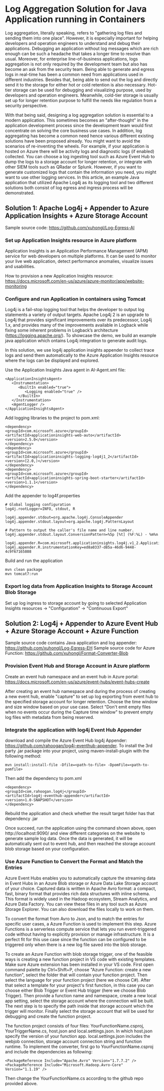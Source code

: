 # Log Aggregation Solution for Java Application running in Containers

Log aggregation, literally speaking, refers to "gathering log files and sending them into one place". However, it is especially important for helping developers and operation engineers to understand and debug their applications. Debugging an application without log messages which are rich enough can be such a headache that takes a longer time to resolve than usual. Moreover, for enterprise line-of-business applications, logs aggregation is not only required by the development team but also has become an ask from the security team. Being able to generate and egress logs in real-time has been a common need from applications used in different industries. Besides that, being able to send out the log and directly send it to the storage for either hot or cold retention is also necessary. Hot-tier storage can be used for debugging and visualizing purpose, used by developers and operation engineers. Meanwhile, cold-tier storage is usually set up for longer retention purpose to fulfill the needs like regulation from a security perspective. 

With that being said, designing a log aggregation solution is essential to a modern application. This sometimes becomes an "after-thought" in the application development process since the development team would first concentrate on solving the core business use cases. In addition, log aggregating has become a common need hence various different existing solutions have been proposed already. You might want to avoid the scenarios of re-inventing the wheels. For example, if your application is hosted on Azure there will be activity logs and diagnostic logs (if enabled) collected. You can choose a log ingesting tool such as Azure Event Hub to dump the logs to a storage account for longer retention, or integrate with other SIEM tools such as QRadar or Splunk. However, if you want to generate customized logs that contain the information you need, you might want to use other logging services. In this article, an example Java application that utilized Apache Log4j as its logging tool and two different solutions both consist of log egress and ingress process will be demonstrated. 

## Solution 1: Apache Log4j + Appender to Azure Application Insights + Azure Storage Account
Sample source code: https://github.com/xuhongl/Log-Egress-AI 
### Set up Application Insights resource in Azure platform
Application Insights is an Application Performance Management (APM) service for web developers on multiple platforms. It can be used to monitor your live web application, detect performance anomalies, visualize issues and usabilities. 

How to provision a new Application Insights resource: https://docs.microsoft.com/en-us/azure/azure-monitor/app/website-monitoring 

### Configure and run Application in containers using Tomcat
Log4j is a fail-stop logging tool that helps the developer to output log statements a variety of output targets. Apache Log4j 2 is an upgrade to Log4j that provides significant improvements over its predecessor, Log4j 1.x, and provides many of the improvements available in Logback while fixing some inherent problems in Logback’s architecture (https://logging.apache.org/). To showcase the demo, we build an example java application which ontains Log4j integration to generate audit logs. 


In this solution, we use log4j application insights appender to collect trace logs and send them automatically to the Azure Application Insights resource where the logs can be displayed and explored. 

Use the Application Insights Java agent in AI-Agent.xml file:
```
<ApplicationInsightsAgent>
   <Instrumentation>
      <BuiltIn enabled="true">
         <Logging enabled="true" />
      </BuiltIn>
   </Instrumentation>
   <AgentLogger />
</ApplicationInsightsAgent>
```

Add logging libraries to the project to pom.xml:
```
<dependency>
<groupId>com.microsoft.azure</groupId>
<artifactId>applicationinsights-web-auto</artifactId>
<version>2.5.0</version>
</dependency>
<dependency>
<groupId>com.microsoft.azure</groupId>
<artifactId>applicationinsights-logging-log4j1_2</artifactId>
<version>[2.0,)</version>
</dependency>
<dependency>
<groupId>com.microsoft.azure</groupId>
<artifactId>applicationinsights-spring-boot-starter</artifactId>
<version>1.1.1</version>
</dependency>
```

Add the appender to log4f.properties
```
# Global logging configuration
log4j.rootLogger=INFO, stdout, R

log4j.appender.stdout=org.apache.log4j.ConsoleAppender
log4j.appender.stdout.layout=org.apache.log4j.PatternLayout

# Pattern to output the caller's file name and line number.
log4j.appender.stdout.layout.ConversionPattern=%5p [%t] (%F:%L) - %m%n

log4j.appender.R=com.microsoft.applicationinsights.log4j.v1_2.ApplicationInsightsAppender
log4j.appender.R.instrumentationKey=ed8a0337-d85a-46d6-9448-4c9f67165808
```

Build and run the application
```
mvn clean package
mvn tomcat7:run
```

### Export log data from Application Insights to Storage Account Blob Storage
Set up log ingress to storage account by going to selected Application Insights resources -> "Configuration" -> "Continuous Export"


## Solution 2: Log4j + Appender to Azure Event Hub + Azure Storage Account + Azure Function
Sample source code contains Java application and log appender: https://github.com/xuhongl/Log-Egress-EH 
Sample source code for Azure Function: https://github.com/xuhongl/Format-Converter-Blob 

### Provision Event Hub and Storage Account in Azure platform
Create an event hub namespace and an event hub in Azure portal: https://docs.microsoft.com/en-us/azure/event-hubs/event-hubs-create

After creating an event hub namespace and during the process of creating a new event hub, enable "capture" to set up log exporting from event hub to the specified storage account for longer retention. Choose the time window and size window based on your use case. Select "Don't emit empty files when no events occur during the Capture time window" to prevent empty log files with metadata from being reserved.


### Integrate the application with log4j Event Hub Appender
download and compile the Azure Event Hub log4j Appender: https://github.com/rahoogan/log4j-eventhub-appender. To install the 3rd party .jar package into your project, using maven-install-plugin with the following method:

```
mvn install:install-file -Dfile=<path-to-file> -DpomFile=<path-to-pomfile>
```

Then add the dependency to pom.xml
```
<dependency>
<groupId>com.rahoogan.log4j</groupId>
<artifactId>log4j-eventhub-appender</artifactId>
<version>1.0-SNAPSHOT</version>
</dependency>
```
Rebuild the application and check whether the result target folder has that dependency .jar

Once succeed, run the application using the command shown above, open http://localhost:9090/ and view different categories on the website to generate sample log data. Once the data is generated, it will be automatically sent out to event hub, and then reached the storage account blob storage based on your configuration. 


### Use Azure Function to Convert the Format and Match the Entries
Azure Event Hubs enables you to automatically capture the streaming data in Event Hubs in an Azure Blob storage or Azure Data Lake Storage account of your choice. Captured data is written in Apache Avro format: a compact, fast, binary format that provides rich data structures with inline schema. This format is widely used in the Hadoop ecosystem, Stream Analytics, and Azure Data Factory. You can view these files in any tool such as Azure Storage Explorer. You can also download the files locally to work on them.

To convert the format from Avro to Json, and to match the entries for specific user cases, a Azure Function is used to implement this step. Azure Functions is a serverless compute service that lets you run event-triggered code without having to explicitly provision or manage infrastructure. It is a perfect fit for this use case since the function can be configured to be triggered only when there is a new log file saved into the blob storage. 

To create an Azure Function with blob storage trigger, one of the feasible ways is creating a new function project in VS code with existing templates. Make sure Azure extension has been installed in your VS code. First open command palette by Ctrl+Shift+P, choose "Azure Function: create a new function", select the folder that will contain your function project. Then select the language for your function project (here we choose C#). After that select a template for your project's first function, in this case you can choose either Blob Trigger or Event Hub trigger (here we choose Blob Trigger). Then provide a function name and namespace, create a new local app setting, select the storage account where the connection will be built. The next step is to specify the path inside that storage account which the trigger will monitor. Finally select the storage account that will be used for debugging and create the function project. 

The function project consists of four files: YourFunctionName.csproj, YourTriggerName.cs, host.json and local.settings.json. In which host.json specify the version of your function app. local.settings.json includes the webjob connection, storage account connection string and function runtime. To implement the converter, first go to YourFunctionName.csproj and include the dependencies as following:
```
<PackageReference Include="Apache.Avro" Version="1.7.7.2" />
<PackageReference Include="Microsoft.Hadoop.Avro-Core" Version="1.1.19" />
```

Then change the YourFunctionName.cs according to the github repo provided above. 
